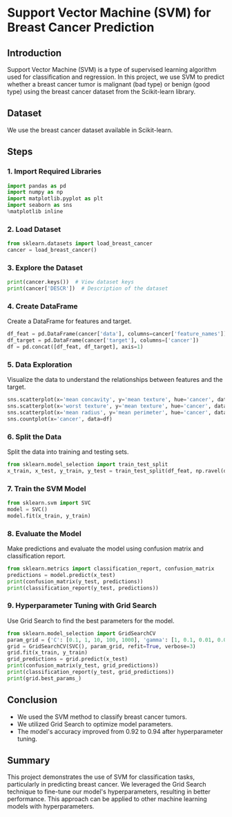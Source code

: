# Support Vector Machine (SVM) for Breast Cancer Prediction

## Introduction
Support Vector Machine (SVM) is a type of supervised learning algorithm used for classification and regression. In this project, we use SVM to predict whether a breast cancer tumor is malignant (bad type) or benign (good type) using the breast cancer dataset from the Scikit-learn library.

## Dataset
We use the breast cancer dataset available in Scikit-learn.

## Steps

### 1. Import Required Libraries
```python
import pandas as pd
import numpy as np
import matplotlib.pyplot as plt
import seaborn as sns
%matplotlib inline
```

### 2. Load Dataset
```python
from sklearn.datasets import load_breast_cancer
cancer = load_breast_cancer()
```

### 3. Explore the Dataset
```python
print(cancer.keys())  # View dataset keys
print(cancer['DESCR'])  # Description of the dataset
```

### 4. Create DataFrame
Create a DataFrame for features and target.
```python
df_feat = pd.DataFrame(cancer['data'], columns=cancer['feature_names'])
df_target = pd.DataFrame(cancer['target'], columns=['cancer'])
df = pd.concat([df_feat, df_target], axis=1)
```

### 5. Data Exploration
Visualize the data to understand the relationships between features and the target.
```python
sns.scatterplot(x='mean concavity', y='mean texture', hue='cancer', data=df)
sns.scatterplot(x='worst texture', y='mean texture', hue='cancer', data=df)
sns.scatterplot(x='mean radius', y='mean perimeter', hue='cancer', data=df)
sns.countplot(x='cancer', data=df)
```

### 6. Split the Data
Split the data into training and testing sets.
```python
from sklearn.model_selection import train_test_split
x_train, x_test, y_train, y_test = train_test_split(df_feat, np.ravel(df_target), test_size=0.3, random_state=101)
```

### 7. Train the SVM Model
```python
from sklearn.svm import SVC
model = SVC()
model.fit(x_train, y_train)
```

### 8. Evaluate the Model
Make predictions and evaluate the model using confusion matrix and classification report.
```python
from sklearn.metrics import classification_report, confusion_matrix
predictions = model.predict(x_test)
print(confusion_matrix(y_test, predictions))
print(classification_report(y_test, predictions))
```

### 9. Hyperparameter Tuning with Grid Search
Use Grid Search to find the best parameters for the model.
```python
from sklearn.model_selection import GridSearchCV
param_grid = {'C': [0.1, 1, 10, 100, 1000], 'gamma': [1, 0.1, 0.01, 0.001, 0.0001], 'kernel': ['rbf']}
grid = GridSearchCV(SVC(), param_grid, refit=True, verbose=3)
grid.fit(x_train, y_train)
grid_predictions = grid.predict(x_test)
print(confusion_matrix(y_test, grid_predictions))
print(classification_report(y_test, grid_predictions))
print(grid.best_params_)
```

## Conclusion
- We used the SVM method to classify breast cancer tumors.
- We utilized Grid Search to optimize model parameters.
- The model's accuracy improved from 0.92 to 0.94 after hyperparameter tuning.

## Summary
This project demonstrates the use of SVM for classification tasks, particularly in predicting breast cancer. We leveraged the Grid Search technique to fine-tune our model's hyperparameters, resulting in better performance. This approach can be applied to other machine learning models with hyperparameters.
